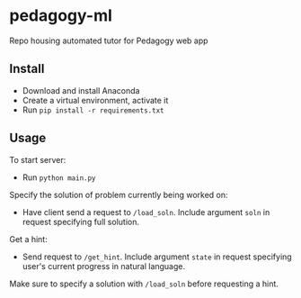 # pedagogy-ml
Repo housing automated tutor for Pedagogy web app

## Install

- Download and install Anaconda
- Create a virtual environment, activate it
- Run `pip install -r requirements.txt`

## Usage

To start server:
- Run `python main.py`

Specify the solution of problem currently being worked on:
- Have client send a request to `/load_soln`. Include argument `soln` in request specifying full solution.

Get a hint:
- Send request to `/get_hint`. Include argument `state` in request specifying user's current progress in natural language.

Make sure to specify a solution with `/load_soln` before requesting a hint.
